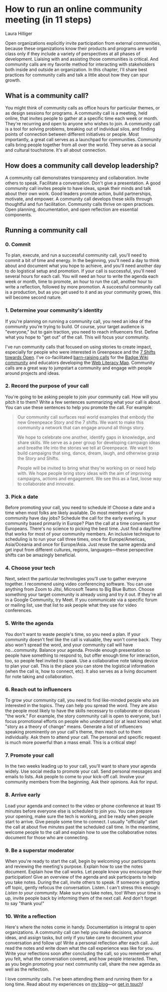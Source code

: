 # How to run an online community meeting (in 11 steps)
Laura Hilliger

Open organizations explicitly invite participation from external communities, because these organizations know their products and programs are world class only if they include a variety of perspectives at all phases of development. Liaising with and assisting those communities is critical. And community calls are my favorite method for interacting with stakeholders both inside and outside an organization. In this chapter, I'll share best practices for community calls and talk a little about how they can spur growth.

## What is a community call?
You might think of community calls as office hours for particular themes, or as design sessions for programs. A community call is a meeting, held online, that invites people to gather at a specific time each week or month. They're recurring and open to anyone who wishes to join. A community call is a tool for solving problems, breaking out of individual silos, and finding points of connection between different initiatives or people. Most importantly, a great call serves as a launchpad for communities. Community calls bring people together from all over the world. They serve as a social and cultural touchstone. It's all about connection.

## How does a community call develop leadership?
A community call demonstrates transparency and collaboration. Invite others to speak. Facilitate a conversation. Don't give a presentation. A good community call invites people to have ideas, speak their minds and talk about their own work. Good leaders promote action, build partnerships, motivate, and empower. A community call develops these skills through thoughtful and fun facilitation. Community calls thrive on open practices. Open planning, documentation, and open reflection are essential components.

## Running a community call
### 0. Commit
To plan, execute, and run a successful community call, you'll need to commit a bit of time and energy. In the beginning, you'll need a day to think about and document what you hope to achieve, and you'll need another day to do logistical setup and promotion. If your call is successful, you'll need several hours for each call. You will need an hour to write the agenda each week or month, time to promote, an hour to run the call, another hour to write a reflection, followed by more promotion. A successful community call is a production, but as you get used to it and as your community grows, this will become second nature.

### 1. Determine your community's identity
If you're planning on running a community call, you need an idea of the community you're trying to build. Of course, your target audience is "everyone," but to gain traction, you need to reach influencers first. Define what you hope to "get out" of the call. This will focus your community.

I've run community calls that focused on using stories to create impact, especially for people who were interested in Greenpeace and the [7 Shifts towards Open](https://opensource.com/open-organization/16/1/greenpeace-makes-7-shifts-toward-open). I've co-facilitated [barn-raising calls](https://blog.weareopen.coop/badge-wiki-barn-raising-save-the-date-964993885ef0) for the [Badge Wiki community](https://badge.wiki/wiki/Main_Page) and educators developing the [Web Literacy Map](https://foundation.mozilla.org/en/initiatives/web-literacy/). Community calls are a great way to jumpstart a community and engage with people around projects and ideas.

### 2. Record the purpose of your call
You're going to be asking people to join your community call. How will you pitch it to them? Write a few sentences summarizing what your call is about. You can use these sentences to help you promote the call. For example:
> Our community call surfaces real world examples that embody the new Greenpeace Story and the 7 shifts. We want to make this community a network that can engage around all things story.
>
> We hope to celebrate one another, identify gaps in knowledge, and share skills. We serve as a peer group for developing campaign ideas and breathe life into the stories we tell at Greenpeace. We want to build campaigns that sing, dance, dream, laugh, and otherwise grasp the Story and Shifts.
>
> People will be invited to bring what they're working on or need help with. We hope people bring story ideas with the aim of improving campaigns, actions and engagement. We see this as a fast, loose way to collaborate and innovate.

### 3. Pick a date
Before promoting your call, you need to schedule it! Choose a date and a time when most folks are likely available. Do most members of your community have day jobs? Schedule the call for the early evening. Is your community based primarily in Europe? Plan the call at a time convenient for Europeans. There's no science to picking the best time. Just find a day/time that works for most of your community members. An inclusive technique to scheduling is to run your call three times, once for Europe/Americas, Asia/Oceania and once for Europe/Asia. Just reuse the same agenda and get input from different cultures, regions, languages—these perspective shifts can be amazingly beneficial.

### 4. Choose your tech
Next, select the particular technologies you'll use to gather everyone together. I recommend using video conferencing software. You can use anything from Zoom to Jitsi, Microsoft Teams to Big Blue Button. Choose something your target community is already using and try it out. If they're all in a Google Community, try Meet. If you communicate via a specific forum or mailing list, use that list to ask people what they use for video conferences.

### 5. Write the agenda
You don't want to waste people's time, so you need a plan. If your community doesn't feel like the call is valuable, they won't come back. They also won't spread the word, and your community call will have no...community. Balance your agenda. Provide enough presentation so people have something to respond to, but offer enough time for interaction, too, so people feel invited to speak. Use a collaborative note taking device to plan your call. This is the place you can store the logistical information (when the call is, how to connect, etc). It also serves as a living document for note taking and collaboration.

### 6. Reach out to influencers
To grow your community call, you need to find like-minded people who are interested in the topics. They can help you spread the word. They are also the people most likely to have the skills necessary to collaborate or discuss "the work." For example, the story community call is open to everyone, but I focus promotional efforts on people who understand (or at least know) what "story as a theory of change" means. Generate a list of influencers speaking prominently on your call's theme, then reach out to them individually. Ask them to attend your call. The personal and specific request is much more powerful than a mass email. This is a critical step!

### 7. Promote your call
In the two weeks leading up to your call, you'll want to share your agenda widely. Use social media to promote your call. Send personal messages and emails to lists. Ask people to come to your kick-off call. Involve your community members from the beginning. Ask their opinions. Ask for input.

### 8. Arrive early
Load your agenda and connect to the video or phone conference at least 15 minutes before everyone else is scheduled to join you. You can prepare your opening, make sure the tech is working, and be ready when people start to arrive. Give people some time to connect. I usually "officially" start the call at about five minutes past the scheduled call time. In the meantime, welcome people to the call and explain how to use the collaborative notes document for those who are connecting.

### 9. Be a superstar moderator
When you're ready to start the call, begin by welcoming your participants and reviewing the meeting's purpose. Explain how to use the notes document. Explain how the call works. Let people know you encourage their participation! Give an overview of the agenda and ask participants to help you take notes. During the call, invite others to speak. If someone is getting off topic, gently refocus the conversation. Listen. I can't stress this enough: *Listen to your community.* Make sure you take notes, too! When your time is up, invite people back by informing them of the next call. And don't forget to say "thank you!"

### 10. Write a reflection
Here's where the notes come in handy. Documentation is integral to open organizations. A community call can help you make decisions, advance ideas, and assign tasks, but only if you take care to document your conversation and follow up! Write a personal reflection after each call. Just read the notes and write down what the call experience was like for you. Write your reflections soon after concluding the call, so you remember what you felt, what the conversation covered, and how people interacted. Then, as you begin promoting your next community call, share the new agenda as well as the reflection.

I love community calls. I've been attending them and running them for a long time. Read about my experiences on [my blog](http://www.laurahilliger.com/?s=community+call)—or [get in touch](http://laurahilliger.com/)!
